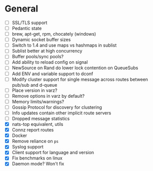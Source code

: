 
# General

- [ ] SSL/TLS support
- [ ] Pedantic state
- [ ] brew, apt-get, rpm, chocately (windows)
- [ ] Dynamic socket buffer sizes
- [ ] Switch to 1.4 and use maps vs hashmaps in sublist
- [ ] Sublist better at high concurrency
- [ ] Buffer pools/sync pools?
- [ ] Add ability to reload config on signal
- [ ] NewSource on Rand do lower lock contention on QueueSubs
- [ ] Add ENV and variable support to dconf
- [ ] Modify cluster support for single message across routes between pub/sub and d-queue
- [ ] Place version in varz?
- [ ] Remove options in varz by default?
- [ ] Memory limits/warnings?
- [ ] Gossip Protocol for discovery for clustering
- [ ] Info updates contain other implicit route servers
- [ ] Dropped message statistics
- [X] nats-top equivalent, utils
- [X] Connz report routes
- [X] Docker
- [X] Remove reliance on `ps`
- [X] Syslog support
- [X] Client support for language and version
- [X] Fix benchmarks on linux
- [X] Daemon mode? Won't fix
